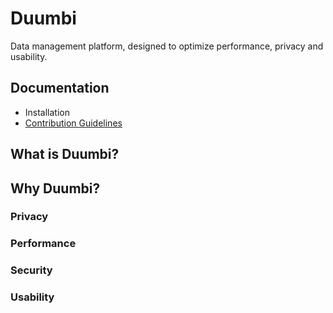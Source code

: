 # Duumbi
Data management platform, designed to optimize performance, privacy and usability.

## Documentation
 - Installation
 - [Contribution Guidelines](https://docs.duumbi.io/contributions/)
## What is Duumbi?

## Why Duumbi?

### Privacy

### Performance

### Security

### Usability

